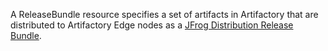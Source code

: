 A ReleaseBundle resource specifies a set of artifacts in Artifactory that are distributed to Artifactory Edge nodes as a <a href="https://www.jfrog.com/confluence/display/JFROG/Distributing+Release+Bundles" target="_top">JFrog Distribution Release Bundle</a>.
